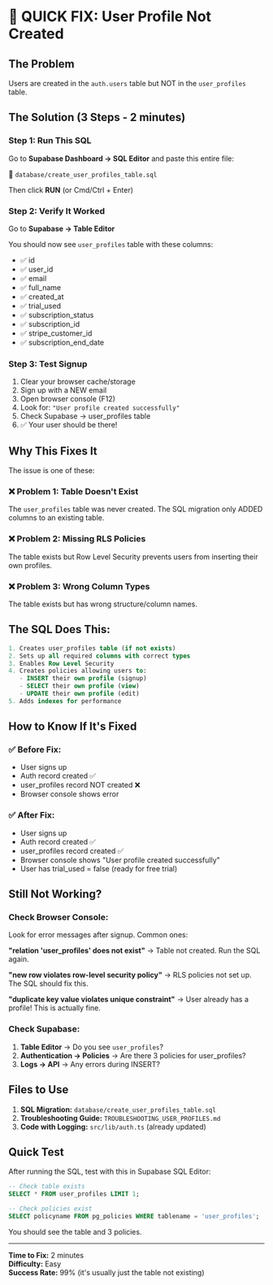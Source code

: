 # 🚨 QUICK FIX: User Profile Not Created

## The Problem

Users are created in the `auth.users` table but NOT in the `user_profiles` table.

## The Solution (3 Steps - 2 minutes)

### Step 1: Run This SQL

Go to **Supabase Dashboard → SQL Editor** and paste this entire file:

📁 `database/create_user_profiles_table.sql`

Then click **RUN** (or Cmd/Ctrl + Enter)

### Step 2: Verify It Worked

Go to **Supabase → Table Editor**

You should now see `user_profiles` table with these columns:

- ✅ id
- ✅ user_id
- ✅ email
- ✅ full_name
- ✅ created_at
- ✅ trial_used
- ✅ subscription_status
- ✅ subscription_id
- ✅ stripe_customer_id
- ✅ subscription_end_date

### Step 3: Test Signup

1. Clear your browser cache/storage
2. Sign up with a NEW email
3. Open browser console (F12)
4. Look for: `"User profile created successfully"`
5. Check Supabase → user_profiles table
6. ✅ Your user should be there!

## Why This Fixes It

The issue is one of these:

### ❌ Problem 1: Table Doesn't Exist

The `user_profiles` table was never created. The SQL migration only ADDED columns to an existing table.

### ❌ Problem 2: Missing RLS Policies

The table exists but Row Level Security prevents users from inserting their own profiles.

### ❌ Problem 3: Wrong Column Types

The table exists but has wrong structure/column names.

## The SQL Does This:

```sql
1. Creates user_profiles table (if not exists)
2. Sets up all required columns with correct types
3. Enables Row Level Security
4. Creates policies allowing users to:
   - INSERT their own profile (signup)
   - SELECT their own profile (view)
   - UPDATE their own profile (edit)
5. Adds indexes for performance
```

## How to Know If It's Fixed

### ✅ Before Fix:

- User signs up
- Auth record created ✅
- user_profiles record NOT created ❌
- Browser console shows error

### ✅ After Fix:

- User signs up
- Auth record created ✅
- user_profiles record created ✅
- Browser console shows "User profile created successfully"
- User has trial_used = false (ready for free trial)

## Still Not Working?

### Check Browser Console:

Look for error messages after signup. Common ones:

**"relation 'user_profiles' does not exist"**
→ Table not created. Run the SQL again.

**"new row violates row-level security policy"**
→ RLS policies not set up. The SQL should fix this.

**"duplicate key value violates unique constraint"**
→ User already has a profile! This is actually fine.

### Check Supabase:

1. **Table Editor** → Do you see `user_profiles`?
2. **Authentication → Policies** → Are there 3 policies for user_profiles?
3. **Logs → API** → Any errors during INSERT?

## Files to Use

1. **SQL Migration:** `database/create_user_profiles_table.sql`
2. **Troubleshooting Guide:** `TROUBLESHOOTING_USER_PROFILES.md`
3. **Code with Logging:** `src/lib/auth.ts` (already updated)

## Quick Test

After running the SQL, test with this in Supabase SQL Editor:

```sql
-- Check table exists
SELECT * FROM user_profiles LIMIT 1;

-- Check policies exist
SELECT policyname FROM pg_policies WHERE tablename = 'user_profiles';
```

You should see the table and 3 policies.

---

**Time to Fix:** 2 minutes  
**Difficulty:** Easy  
**Success Rate:** 99% (it's usually just the table not existing)
